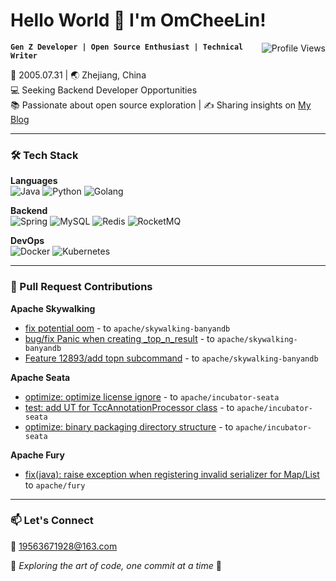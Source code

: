 # Hello World 👋 I'm OmCheeLin!

<img align="right" src="https://komarev.com/ghpvc/?username=YourGitHubUsername&color=blueviolet" alt="Profile Views" />

**`Gen Z Developer | Open Source Enthusiast | Technical Writer`**

🎂 2005.07.31 | 🌏 Zhejiang, China  
💻 Seeking Backend Developer Opportunities  
📚 Passionate about open source exploration | ✍️ Sharing insights on [My Blog](https://blog.csdn.net/2401_82540083)

---

### 🛠️ Tech Stack

**Languages**  
![Java](https://img.shields.io/badge/-Java-007396?logo=java&logoColor=white)
![Python](https://img.shields.io/badge/-Python-3776AB?logo=python&logoColor=white)
![Golang](https://img.shields.io/badge/-Go-00ADD8?logo=go&logoColor=white)

**Backend**  
![Spring](https://img.shields.io/badge/-Spring-6DB33F?logo=spring&logoColor=white)
![MySQL](https://img.shields.io/badge/-MySQL-4479A1?logo=mysql&logoColor=white)
![Redis](https://img.shields.io/badge/-Redis-DC382D?logo=redis&logoColor=white)
![RocketMQ](https://img.shields.io/badge/-RocketMQ-D77310?logo=apacherocketmq&logoColor=white)


**DevOps**  
![Docker](https://img.shields.io/badge/-Docker-2496ED?logo=docker&logoColor=white)
![Kubernetes](https://img.shields.io/badge/-Kubernetes-326CE5?logo=kubernetes&logoColor=white)

---

### 🚀 Pull Request Contributions

**Apache Skywalking**
- [fix potential oom](https://github.com/apache/skywalking-banyandb/pull/674) - to `apache/skywalking-banyandb`
- [bug/fix Panic when creating _top_n_result](https://github.com/apache/skywalking-banyandb/pull/664) - to `apache/skywalking-banyandb`
- [Feature 12893/add topn subcommand](https://github.com/apache/skywalking-banyandb/pull/656) - to `apache/skywalking-banyandb`
  
**Apache Seata**
- [optimize: optimize license ignore](https://github.com/apache/incubator-seata/pull/7372) - to `apache/incubator-seata`
- [test: add UT for TccAnnotationProcessor class](https://github.com/apache/incubator-seata/pull/7398) - to `apache/incubator-seata`
- [optimize: binary packaging directory structure](https://github.com/apache/incubator-seata/pull/7388) - to `apache/incubator-seata`

**Apache Fury**
- [fix(java): raise exception when registering invalid serializer for Map/List](https://github.com/apache/fury/pull/2271) to `apache/fury`

---

### 📫 Let's Connect
📧 19563671928@163.com

🌟 _Exploring the art of code, one commit at a time_ 🌟

